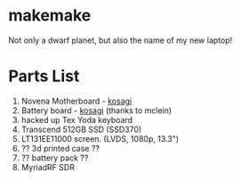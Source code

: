 # makemake
Not only a dwarf planet, but also the name of my new laptop!

# Parts List
1. Novena Motherboard - [kosagi](http://www.kosagi.com/w/index.php?title=Novena_Main_Page)
2. Battery board - [kosagi](http://www.kosagi.com/w/index.php?title=Novena_Main_Page#Battery_board) (thanks to mclein)
3. hacked up Tex Yoda keyboard
4. Transcend 512GB SSD (SSD370)
5. LT131EE11000 screen. (LVDS, 1080p, 13.3")
6. ?? 3d printed case ??
7. ?? battery pack ??
8. MyriadRF SDR
